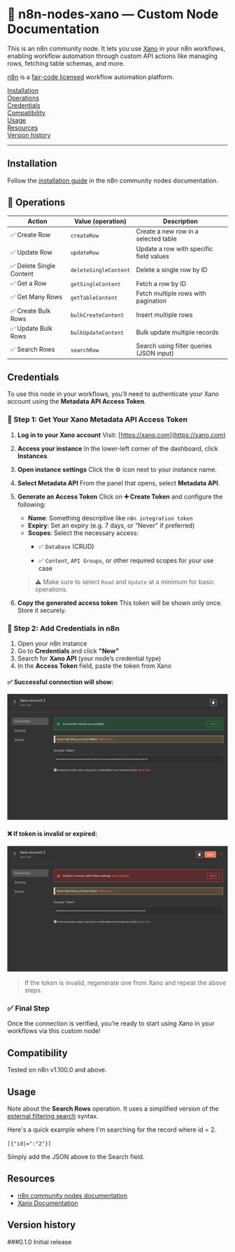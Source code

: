 # 📘 n8n-nodes-xano — Custom Node Documentation

This is an n8n community node. It lets you use [Xano](https://www.xano.com/) in your n8n workflows, enabling workflow automation through custom API actions like managing rows, fetching table schemas, and more.

[n8n](https://n8n.io/) is a [fair-code licensed](https://docs.n8n.io/reference/license/) workflow automation platform.

[Installation](#installation)  
[Operations](#-operations)  
[Credentials](#credentials)  <!-- delete if no auth needed -->  
[Compatibility](#compatibility)  
[Usage](#usage)  <!-- delete if not using this section -->  
[Resources](#resources)  
[Version history](#version-history)  <!-- delete if not using this section -->  

---

## Installation

Follow the [installation guide](https://docs.n8n.io/integrations/community-nodes/installation/) in the n8n community nodes documentation.

## 🔧 Operations

| Action                   | Value (operation)     | Description                              |
| ------------------------ | --------------------- | ---------------------------------------- |
| ✅ Create Row            | `createRow`           | Create a new row in a selected table     |
| ✅ Update Row            | `updateRow`           | Update a row with specific field values  |
| ✅ Delete Single Content | `deleteSingleContent` | Delete a single row by ID                |
| ✅ Get a Row             | `getSingleContent`    | Fetch a row by ID                        |
| ✅ Get Many Rows         | `getTableContent`     | Fetch multiple rows with pagination      |
| ✅ Create Bulk Rows      | `bulkCreateContent`   | Insert multiple rows                     |
| ✅ Update Bulk Rows      | `bulkUpdateContent`   | Bulk update multiple records             |
| ✅ Search Rows           | `searchRow`           | Search using filter queries (JSON input) |

## Credentials

To use this node in your workflows, you’ll need to authenticate your Xano account using the **Metadata API Access Token**.

### 🔑 Step 1: Get Your Xano Metadata API Access Token

1. **Log in to your Xano account**
   Visit: [https://xano.com](https://xano.com)

2. **Access your instance**
   In the lower-left corner of the dashboard, click **Instances**.

3. **Open instance settings**
   Click the ⚙️ icon next to your instance name.

4. **Select Metadata API**
   From the panel that opens, select **Metadata API**.

5. **Generate an Access Token**
   Click on **➕ Create Token** and configure the following:
   - **Name**: Something descriptive like `n8n integration token`
   - **Expiry**: Set an expiry (e.g. 7 days, or "Never" if preferred)
   - **Scopes**: Select the necessary access:
     - ✅ `Database` (CRUD)

     - ✅ `Content`, `API Groups`, or other required scopes for your use case

   > ⚠️ Make sure to select `Read` and `Update` at a minimum for basic operations.

6. **Copy the generated access token**
   This token will be shown only once. Store it securely.

### 🔌 Step 2: Add Credentials in n8n

1. Open your n8n instance
2. Go to **Credentials** and click **"New"**
3. Search for **Xano API** (your node’s credential type)
4. In the **Access Token** field, paste the token from Xano

#### ✅ Successful connection will show:

![Connection Success](./assets/success.png)

#### ❌ If token is invalid or expired:

![Connection Failed](./assets/error.png)

> If the token is invalid, regenerate one from Xano and repeat the above steps.

### ✅ Final Step

Once the connection is verified, you’re ready to start using Xano in your workflows via this custom node!

## Compatibility

Tested on n8n v1.100.0 and above.

## Usage

Note about the **Search Rows** operation. It uses a simplified version of the [external filtering search](https://docs.xano.com/xano-features/metadata-api/search#search) syntax. 

Here's a quick example where I'm searching for the record where id = 2.

```[{"id|=":"2"}]```

Simply add the JSON above to the Search field.

## Resources

* [n8n community nodes documentation](https://docs.n8n.io/integrations/#community-nodes)
* [Xano Documentation](https://docs.xano.com/)

## Version history
###0.1.0
Initial release

